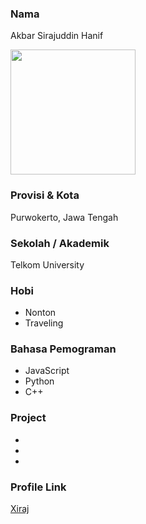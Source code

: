 ### Nama
Akbar Sirajuddin Hanif

<img src="https://gravatar.com/avatar/c556530a5aaeab7cb35c279bb9b447ff?s=400&d=robohash&r=x" width="200" height="200" align="center"/>

### Provisi & Kota
Purwokerto, Jawa Tengah


### Sekolah / Akademik
Telkom University

### Hobi

- Nonton
- Traveling

### Bahasa Pemograman

- JavaScript
- Python
- C++

### Project

-
-
-

### Profile Link

[Xiraj](https://github.com/Xiraj)
